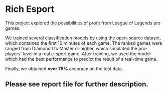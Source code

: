 # Rich Esport

This project explored the possibilities of profit from League of Legends pro games.

We trained several classification models by using the open-source dataset, which contained the first 10 minutes of each game.
The ranked games were ranged from Diamond I to Master or higher, which simulated the pro-players' level in a real e-sport game.
After training, we used the model which had the best performance to predict the result of a real-time game.

Finally, we obtained **over 75%** accuracy on the test data.


## Please see report file for further description.
